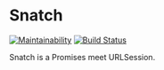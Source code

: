 # Snatch

[![Maintainability](https://api.codeclimate.com/v1/badges/f56175a9f2d027469773/maintainability)](https://codeclimate.com/github/isaac-weisberg/snatch/maintainability)
[![Build Status](https://travis-ci.org/isaac-weisberg/snatch.svg?branch=master)](https://travis-ci.org/isaac-weisberg/snatch)

Snatch is a Promises meet URLSession.
